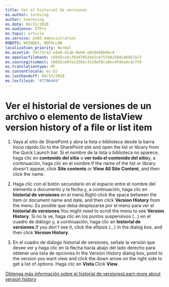 ```yaml
---
title: Ver el historial de versiones
ms.author: toresing
author: tomresing
ms.date: 04/21/2020
ms.audience: ITPro
ms.topic: article
ms.service: o365-administration
ROBOTS: NOINDEX, NOFOLLOW
localization_priority: Normal
ms.assetid: 34c73c42-e4a0-41ab-8eb8-a834d4bb04c4
ms.openlocfilehash: cd955ccbc393d7052b42cb75fb0158dc46957a72
ms.sourcegitcommit: c6692ce0fa1358ec3529e59ca0ecdfdea4cdc759
ms.translationtype: MT
ms.contentlocale: es-ES
ms.lasthandoff: 09/15/2020
ms.locfileid: "47796449"
---
```

# <a name="view-version-history-of-a-file-or-list-item"></a><span data-ttu-id="1cd41-102">Ver el historial de versiones de un archivo o elemento de lista</span><span class="sxs-lookup"><span data-stu-id="1cd41-102">View version history of a file or list item</span></span>

1. <span data-ttu-id="1cd41-103">Vaya al sitio de SharePoint y abra la lista o biblioteca desde la barra Inicio rápido.</span><span class="sxs-lookup"><span data-stu-id="1cd41-103">Go to the SharePoint site and open the list or library from the Quick Launch bar.</span></span> <span data-ttu-id="1cd41-104">Si el nombre de la lista o biblioteca no aparece, haga clic en **contenido del sitio** o **ver todo el contenido del sitio**y, a continuación, haga clic en el nombre.</span><span class="sxs-lookup"><span data-stu-id="1cd41-104">If the name of the list or library doesn't appear, click **Site contents** or **View All Site Content**, and then click the name.</span></span>
    
2. <span data-ttu-id="1cd41-105">Haga clic con el botón secundario en el espacio entre el nombre del elemento o documento y la fecha y, a continuación, haga clic en **historial de versiones** en el menú.</span><span class="sxs-lookup"><span data-stu-id="1cd41-105">Right-click the space between the item or document name and date, and then click **Version History** from the menu.</span></span> <span data-ttu-id="1cd41-106">Es posible que deba desplazarse por el menú para ver el **historial de versiones**.</span><span class="sxs-lookup"><span data-stu-id="1cd41-106">You might need to scroll the menu to see **Version History**.</span></span> <span data-ttu-id="1cd41-107">Si no la ve, haga clic en los puntos suspensivos (...) en el cuadro de diálogo y, a continuación, haga clic en **historial de versiones**.</span><span class="sxs-lookup"><span data-stu-id="1cd41-107">If you don't see it, click the ellipsis (...) in the dialog box, and then click **Version History**.</span></span>
    
3. <span data-ttu-id="1cd41-108">En el cuadro de diálogo historial de versiones, señale la versión que desee ver y haga clic en la flecha hacia abajo del lado derecho para obtener una lista de opciones.</span><span class="sxs-lookup"><span data-stu-id="1cd41-108">In the Version History dialog box, point to the version you want view and click the down arrow on the right side to get a list of options.</span></span> <span data-ttu-id="1cd41-109">Haga clic en **Vista**.</span><span class="sxs-lookup"><span data-stu-id="1cd41-109">Click **View**.</span></span>
    
[<span data-ttu-id="1cd41-110">Obtenga más información sobre el historial de versiones</span><span class="sxs-lookup"><span data-stu-id="1cd41-110">Learn more about version history</span></span>](https://go.microsoft.com/fwlink/?linkid=875709)
  

